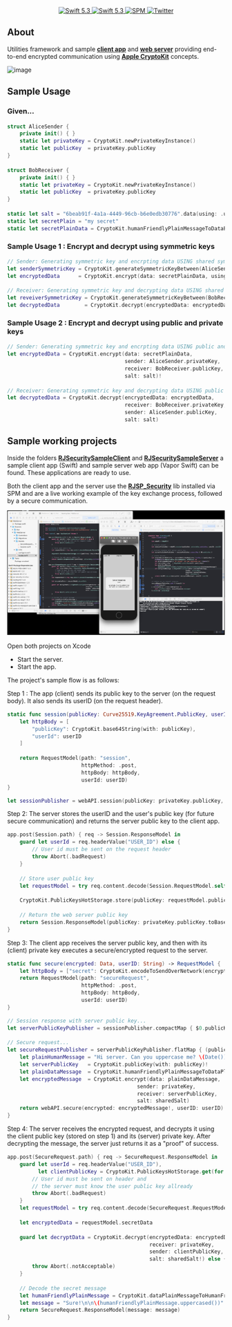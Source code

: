 <p align="center">
   <a href="https://developer.apple.com/swift/">
      <img src="https://img.shields.io/badge/Swift-5.3-orange.svg?style=flat" alt="Swift 5.3">
   </a>
    <a href="https://developer.apple.com/swift/">
      <img src="https://img.shields.io/badge/Xcode-12.0.1-blue.svg" alt="Swift 5.3">
   </a>
   <a href="https://github.com/apple/swift-package-manager">
      <img src="https://img.shields.io/badge/Swift%20Package%20Manager-compatible-brightgreen.svg" alt="SPM">
   </a>
   <a href="https://twitter.com/ricardo_psantos/">
      <img src="https://img.shields.io/badge/Twitter-@ricardo_psantos-blue.svg?style=flat" alt="Twitter">
   </a>
</p>

## About

Utilities framework and sample [__client app__](https://github.com/ricardopsantos/RJSP_Security/tree/master/_RJSecuritySampleClient) and [__web server__](https://github.com/ricardopsantos/RJSP_Security/tree/master/_RJSecuritySampleServer) providing end-to-end encrypted communication using [__Apple CryptoKit__](https://developer.apple.com/documentation/cryptokit) concepts.

![image](_Documents/preview.1.gif)

## Sample Usage

### Given...

```swift 
struct AliceSender {
    private init() { }
    static let privateKey = CryptoKit.newPrivateKeyInstance()
    static let publicKey  = privateKey.publicKey
}
 
struct BobReceiver {
    private init() { }
    static let privateKey = CryptoKit.newPrivateKeyInstance()
    static let publicKey  = privateKey.publicKey
}

static let salt = "6beab91f-4a1a-4449-96cb-b6e0edb30776".data(using: .utf8)!
static let secretPlain = "my secret"
static let secretPlainData = CryptoKit.humanFriendlyPlainMessageToDataPlainMessage(secretPlain)!
```

### Sample Usage 1 : Encrypt and decrypt using symmetric keys

```swift
// Sender: Generating symmetric key and encrpting data USING shared symmetric key
let senderSymmetricKey = CryptoKit.generateSymmetricKeyBetween(AliceSender.privateKey, and: BobReceiver.publicKey, salt: salt)!
let encryptedData      = CryptoKit.encrypt(data: secretPlainData, using: senderSymmetricKey)!

// Receiver: Generating symmetric key and decrypting data USING shared symmetric key
let reveiverSymmetricKey = CryptoKit.generateSymmetricKeyBetween(BobReceiver.privateKey, and: AliceSender.publicKey, salt: salt)!
let decryptedData        = CryptoKit.decrypt(encryptedData: encryptedData, using: reveiverSymmetricKey)

```

### Sample Usage 2 : Encrypt and decrypt using public and private keys


```swift
// Sender: Generating symmetric key and encrpting data USING public and private keys
let encryptedData = CryptoKit.encrypt(data: secretPlainData,
                                      sender: AliceSender.privateKey,
                                      receiver: BobReceiver.publicKey,
                                      salt: salt)!

// Receiver: Generating symmetric key and decrypting data USING public and private keys
let decryptedData = CryptoKit.decrypt(encryptedData: encryptedData,
                                      receiver: BobReceiver.privateKey,
                                      sender: AliceSender.publicKey,
                                      salt: salt)
```

## Sample working projects

Inside the folders [__RJSecuritySampleClient__](https://github.com/ricardopsantos/RJSP_Security/tree/master/_RJSecuritySampleClient) and [__RJSecuritySampleServer__](https://github.com/ricardopsantos/RJSP_Security/tree/master/_RJSecuritySampleServer) a sample client app (Swift) and sample server web app (Vapor Swift) can be found. These applications are ready to use. 

Both the client app and the server use the [__RJSP_Security__](https://github.com/ricardopsantos/RJSP_Security) lib installed via SPM and are a live working example of the key exchange process, followed by a secure communication.

![alt text](_Documents/image1.png)

Open both projects on Xcode

* Start the server.
* Start the app.

The project's sample flow is as follows:

Step 1 : The app (client) sends its public key to the server (on the request body). It also sends its userID (on the request header).

```swift
static func session(publicKey: Curve25519.KeyAgreement.PublicKey, userID: String) -> RequestModel {
    let httpBody = [
        "publicKey": CryptoKit.base64String(with: publicKey),
        "userId": userID
    ]
    
    return RequestModel(path: "session",
                        httpMethod: .post,
                        httpBody: httpBody,
                        userId: userID)
}
```

```swift
let sessionPublisher = webAPI.session(publicKey: privateKey.publicKey, userID: userID)
```

Step 2: The server stores the userID and the user's public key (for future secure communication) and returns the server public key to the client app.

```swift
app.post(Session.path) { req -> Session.ResponseModel in
    guard let userId = req.headerValue("USER_ID") else {
        // User id must be sent on the request header
        throw Abort(.badRequest)
    }
    
    // Store user public key
    let requestModel = try req.content.decode(Session.RequestModel.self)
    
    CryptoKit.PublicKeysHotStorage.store(publicKey: requestModel.publicKey, for: userId)

    // Return the web server public key
    return Session.ResponseModel(publicKey: privateKey.publicKey.toBase64String)
}
```
    
Step 3: The client app receives the server public key, and then with its (client) private key executes a secure/encrypted request to the server.

```swift
static func secure(encrypted: Data, userID: String) -> RequestModel {
    let httpBody = ["secret": CryptoKit.encodeToSendOverNetwork(encrypted: encrypted)]
    return RequestModel(path: "secureRequest",
                        httpMethod: .post,
                        httpBody: httpBody,
                        userId: userID)
}
```

```swift
// Session response with server public key...
let serverPublicKeyPublisher = sessionPublisher.compactMap { $0.publicKey }
    
// Secure request...
let secureRequestPublisher = serverPublicKeyPublisher.flatMap { (publicKey) -> AnyPublisher<ResponseDto.SecureRequest, APIError> in
    let plainHumanMessage = "Hi server. Can you uppercase me? \(Date())"
    let serverPublicKey   = CryptoKit.publicKey(with: publicKey)!
    let plainDataMessage  = CryptoKit.humanFriendlyPlainMessageToDataPlainMessage(plainHumanMessage)!
    let encryptedMessage  = CryptoKit.encrypt(data: plainDataMessage,
                                          sender: privateKey,
                                          receiver: serverPublicKey,
                                          salt: sharedSalt)
    return webAPI.secure(encrypted: encryptedMessage!, userID: userID)
}
```

Step 4: The server receives the encrypted request, and decrypts it using the client public key (stored on step 1) and its (server) private key. After decrypting the message, the server just returns it as a "proof" of success.

```swift
app.post(SecureRequest.path) { req -> SecureRequest.ResponseModel in
    guard let userId = req.headerValue("USER_ID"),
          let clientPublicKey = CryptoKit.PublicKeysHotStorage.get(for: userId) else {
        // User id must be sent on header and
        // the server must know the user public key allready
        throw Abort(.badRequest)
    }
    let requestModel = try req.content.decode(SecureRequest.RequestModel.self)
    
    let encryptedData = requestModel.secretData
    
    guard let decryptData = CryptoKit.decrypt(encryptedData: encryptedData!,
                                              receiver: privateKey,
                                              sender: clientPublicKey,
                                              salt: sharedSalt!) else {
        throw Abort(.notAcceptable)
    }
    
    // Decode the secret message
    let humanFriendlyPlainMessage = CryptoKit.dataPlainMessageToHumanFriendlyPlainMessage(decryptData)!
    let message = "Sure!\n\n\(humanFriendlyPlainMessage.uppercased())"
    return SecureRequest.ResponseModel(message: message)
}
```
